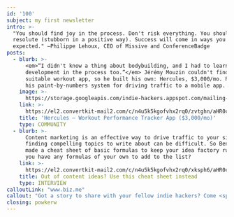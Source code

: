 ```yaml
---
id: '100'
subject: my first newsletter
intro: >-
  "You should find joy in the process. Don't risk everything. You should be
  resolute (stubborn in a positive way). Success will come in ways you never
  expected." —Philippe Lehoux, CEO of Missive and ConferenceBadge
posts:
  - blurb: >-
      <em>“I didn't know a thing about bodybuilding, and I had to learn Android
      development in the process too.”</em> Jérémy Mouzin couldn't find a
      suitable workout app, so he built his own: Hercules, $3,000/mo. Read about
      his paint-by-numbers system for driving traffic to a mobile app.
    image: >-
      https://storage.googleapis.com/indie-hackers.appspot.com/mailing-list/story-image--hercules.jpg
    link: >-
      https://el2.convertkit-mail2.com/c/n4u5k5kgofvhx2rq0/zvtghn/aHR0cHM6Ly93d3cuaW5kaWVoYWNrZXJzLmNvbS9idXNpbmVzc2VzL2hlcmN1bGVzP3V0bV9zb3VyY2U9SW5kaWUrSGFja2VycytOZXdzbGV0dGVyJnV0bV9jYW1wYWlnbj1pbmRpZS1oYWNrZXJzLW5ld3NsZXR0ZXItMDYxJnV0bV9tZWRpdW09ZW1haWw=
    title: 'Hercules – Workout Performance Tracker App ($3,000/mo)'
    type: COMMUNITY
  - blurb: >-
      Content marketing is an effective way to drive traffic to your site, but
      finding compelling topics to write about can be difficult. So BenSim has
      made a cheat sheet of basic formulas to keep your idea factory running. Do
      you have any formulas of your own to add to the list?
    link: >-
      https://el2.convertkit-mail2.com/c/n4u5k5kgofvhx2rq0/xksph6/aHR0cHM6Ly93d3cuaW5kaWVoYWNrZXJzLmNvbS9mb3J1bS9wb3N0Ly1LdnhoVHNJWmwyNnVqT2o3YkwzP3V0bV9zb3VyY2U9SW5kaWUrSGFja2VycytOZXdzbGV0dGVyJnV0bV9jYW1wYWlnbj1pbmRpZS1oYWNrZXJzLW5ld3NsZXR0ZXItMDYxJnV0bV9tZWRpdW09ZW1haWw=
    title: Out of content ideas? Use this cheat sheet instead
    type: INTERVIEW
calloutLink: "www.biz.me"
callout: "Got a story to share with your fellow indie hackers? Come <span style=\"color:hsl(198, 74%, 52%); text-decoration:underline;\">write an article</span>! \U0001F64C"
closing: powkerw
---
```

